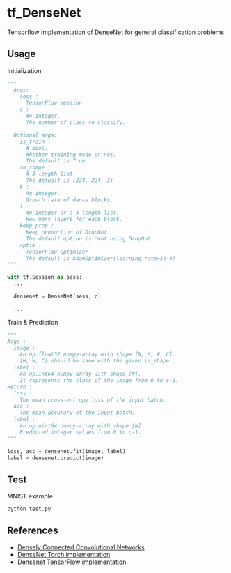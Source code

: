 # tf_DenseNet
Tensorflow implementation of DenseNet for general classification problems

## Usage
Initialization
```python
"""
  Args:
    sess : 
      TensorFlow session
    c :
      An integer.
      The number of class to classify.

  Optional args:
    is_train : 
      A bool.
      Whether training mode or not.
      The default is True.
    im_shape :
      A 3-length list.
      The defualt is [224, 224, 3]
    k : 
      An integer.
      Growth rate of dense blocks.
    l : 
      An integer or a 4-length list.
      How many layers for each block.
    keep_prop :
      Keep proportion of DropOut.
      The default option is 'not using DropOut'
    optim :
      TensorFlow Optimizer
      The default is AdamOptimizer(learning_rate=1e-4)
"""

with tf.Session as sess:
  ...

  densenet = DenseNet(sess, c)

  ...

```

Train & Prediction
```python
"""
Args :
  image :
    An np.float32 numpy-array with shape [N, H, W, C].
    [H, W, C] should be same with the given im_shape.
  label :
    An np.int64 numpy-array with shape [N].
    It represents the class of the image from 0 to c-1.
Return :
  loss :
    The mean cross-entropy loss of the input batch.
  acc :
    The mean accurary of the input batch.
  label :
    An np.uint64 numpy-array with shape [N]
    Predicted integer values from 0 to c-1.
"""

loss, acc = densenet.fit(image, label)
label = densenet.predict(image)
```

## Test
MNIST example
```
python test.py
```

## References
- [Densely Connected Convolutional Networks](https://arxiv.org/abs/1608.06993)
- [DenseNet Torch implementation](https://github.com/liuzhuang13/DenseNet)
- [Densenet TensorFlow implementation](https://github.com/YixuanLi/densenet-tensorflow)
